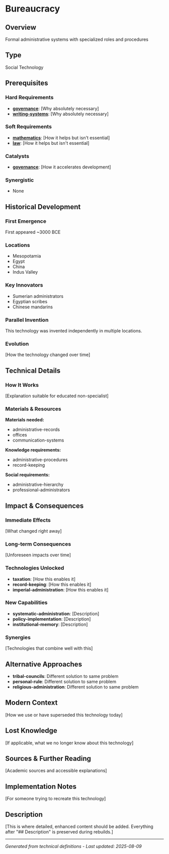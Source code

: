 # Bureaucracy

## Overview
Formal administrative systems with specialized roles and procedures

## Type
Social Technology

## Prerequisites

### Hard Requirements
- **[governance](../governance/README.md)**: [Why absolutely necessary]
- **[writing-systems](../writing-systems/README.md)**: [Why absolutely necessary]

### Soft Requirements
- **[mathematics](../mathematics/README.md)**: [How it helps but isn't essential]
- **[law](../law/README.md)**: [How it helps but isn't essential]

### Catalysts
- **[governance](../governance/README.md)**: [How it accelerates development]

### Synergistic
- None

## Historical Development

### First Emergence
First appeared ~3000 BCE

### Locations
- Mesopotamia
- Egypt
- China
- Indus Valley

### Key Innovators
- Sumerian administrators
- Egyptian scribes
- Chinese mandarins

### Parallel Invention
This technology was invented independently in multiple locations.

### Evolution
[How the technology changed over time]

## Technical Details

### How It Works
[Explanation suitable for educated non-specialist]

### Materials & Resources
**Materials needed:**
- administrative-records
- offices
- communication-systems


**Knowledge requirements:**
- administrative-procedures
- record-keeping


**Social requirements:**
- administrative-hierarchy
- professional-administrators

## Impact & Consequences

### Immediate Effects
[What changed right away]

### Long-term Consequences
[Unforeseen impacts over time]

### Technologies Unlocked
- **taxation**: [How this enables it]
- **record-keeping**: [How this enables it]
- **imperial-administration**: [How this enables it]

### New Capabilities
- **systematic-administration**: [Description]
- **policy-implementation**: [Description]
- **institutional-memory**: [Description]

### Synergies
[Technologies that combine well with this]

## Alternative Approaches
- **tribal-councils**: Different solution to same problem
- **personal-rule**: Different solution to same problem
- **religious-administration**: Different solution to same problem

## Modern Context
[How we use or have superseded this technology today]

## Lost Knowledge
[If applicable, what we no longer know about this technology]

## Sources & Further Reading
[Academic sources and accessible explanations]

## Implementation Notes
[For someone trying to recreate this technology]

## Description









[This is where detailed, enhanced content should be added. Everything after "## Description" is preserved during rebuilds.]

---
*Generated from technical definitions - Last updated: 2025-08-09*
